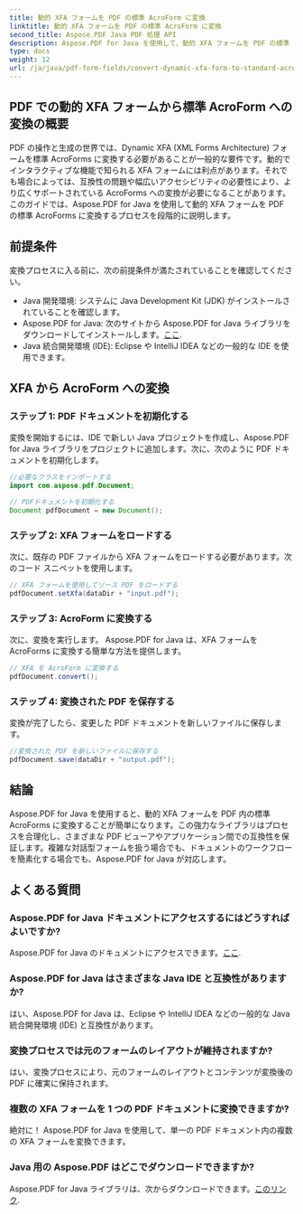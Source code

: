 ```yaml
---
title: 動的 XFA フォームを PDF の標準 AcroForm に変換
linktitle: 動的 XFA フォームを PDF の標準 AcroForm に変換
second_title: Aspose.PDF Java PDF 処理 API
description: Aspose.PDF for Java を使用して、動的 XFA フォームを PDF の標準 AcroForms に簡単に変換する方法を学びます。互換性とアクセシビリティを確保します。
type: docs
weight: 12
url: /ja/java/pdf-form-fields/convert-dynamic-xfa-form-to-standard-acroform-in-pdf/
---
```


## PDF での動的 XFA フォームから標準 AcroForm への変換の概要

PDF の操作と生成の世界では、Dynamic XFA (XML Forms Architecture) フォームを標準 AcroForms に変換する必要があることが一般的な要件です。動的でインタラクティブな機能で知られる XFA フォームには利点があります。それでも場合によっては、互換性の問題や幅広いアクセシビリティの必要性により、より広くサポートされている AcroForms への変換が必要になることがあります。このガイドでは、Aspose.PDF for Java を使用して動的 XFA フォームを PDF の標準 AcroForms に変換するプロセスを段階的に説明します。

## 前提条件

変換プロセスに入る前に、次の前提条件が満たされていることを確認してください。

- Java 開発環境: システムに Java Development Kit (JDK) がインストールされていることを確認します。
-  Aspose.PDF for Java: 次のサイトから Aspose.PDF for Java ライブラリをダウンロードしてインストールします。[ここ](https://releases.aspose.com/pdf/java/).
- Java 統合開発環境 (IDE): Eclipse や IntelliJ IDEA などの一般的な IDE を使用できます。

## XFA から AcroForm への変換

### ステップ 1: PDF ドキュメントを初期化する

変換を開始するには、IDE で新しい Java プロジェクトを作成し、Aspose.PDF for Java ライブラリをプロジェクトに追加します。次に、次のように PDF ドキュメントを初期化します。

```java
//必要なクラスをインポートする
import com.aspose.pdf.Document;

// PDFドキュメントを初期化する
Document pdfDocument = new Document();
```

### ステップ 2: XFA フォームをロードする

次に、既存の PDF ファイルから XFA フォームをロードする必要があります。次のコード スニペットを使用します。

```java
// XFA フォームを使用してソース PDF をロードする
pdfDocument.setXfa(dataDir + "input.pdf");
```

### ステップ 3: AcroForm に変換する

次に、変換を実行します。 Aspose.PDF for Java は、XFA フォームを AcroForms に変換する簡単な方法を提供します。

```java
// XFA を AcroForm に変換する
pdfDocument.convert();
```

### ステップ 4: 変換された PDF を保存する

変換が完了したら、変更した PDF ドキュメントを新しいファイルに保存します。

```java
//変換された PDF を新しいファイルに保存する
pdfDocument.save(dataDir + "output.pdf");
```

## 結論

Aspose.PDF for Java を使用すると、動的 XFA フォームを PDF 内の標準 AcroForms に変換することが簡単になります。この強力なライブラリはプロセスを合理化し、さまざまな PDF ビューアやアプリケーション間での互換性を保証します。複雑な対話型フォームを扱う場合でも、ドキュメントのワークフローを簡素化する場合でも、Aspose.PDF for Java が対応します。

## よくある質問

### Aspose.PDF for Java ドキュメントにアクセスするにはどうすればよいですか?

 Aspose.PDF for Java のドキュメントにアクセスできます。[ここ](https://reference.aspose.com/pdf/java/).

### Aspose.PDF for Java はさまざまな Java IDE と互換性がありますか?

はい、Aspose.PDF for Java は、Eclipse や IntelliJ IDEA などの一般的な Java 統合開発環境 (IDE) と互換性があります。

### 変換プロセスでは元のフォームのレイアウトが維持されますか?

はい、変換プロセスにより、元のフォームのレイアウトとコンテンツが変換後の PDF に確実に保持されます。

### 複数の XFA フォームを 1 つの PDF ドキュメントに変換できますか?

絶対に！ Aspose.PDF for Java を使用して、単一の PDF ドキュメント内の複数の XFA フォームを変換できます。

### Java 用の Aspose.PDF はどこでダウンロードできますか?

 Aspose.PDF for Java ライブラリは、次からダウンロードできます。[このリンク](https://releases.aspose.com/pdf/java/).